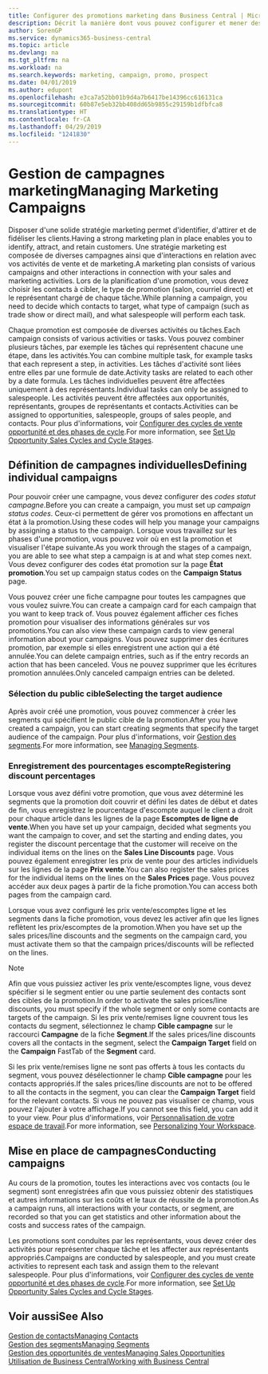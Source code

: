 ```yaml
---
title: Configurer des promotions marketing dans Business Central | Microsoft Docs
description: Décrit la manière dont vous pouvez configurer et mener des promotions marketing dans Business Central afin de vous aider à identifier et attirer des prospects et à fidéliser les clients.
author: SorenGP
ms.service: dynamics365-business-central
ms.topic: article
ms.devlang: na
ms.tgt_pltfrm: na
ms.workload: na
ms.search.keywords: marketing, campaign, promo, prospect
ms.date: 04/01/2019
ms.author: edupont
ms.openlocfilehash: e3ca7a52bb01b9d4a7b6417be14396cc616131ca
ms.sourcegitcommit: 60b87e5eb32bb408dd65b9855c29159b1dfbfca8
ms.translationtype: HT
ms.contentlocale: fr-CA
ms.lasthandoff: 04/29/2019
ms.locfileid: "1241830"
---
```

# <a name="managing-marketing-campaigns"></a><span data-ttu-id="86ba5-103">Gestion de campagnes marketing</span><span class="sxs-lookup"><span data-stu-id="86ba5-103">Managing Marketing Campaigns</span></span>
<span data-ttu-id="86ba5-104">Disposer d'une solide stratégie marketing permet d'identifier, d'attirer et de fidéliser les clients.</span><span class="sxs-lookup"><span data-stu-id="86ba5-104">Having a strong marketing plan in place enables you to identify, attract, and retain customers.</span></span> <span data-ttu-id="86ba5-105">Une stratégie marketing est composée de diverses campagnes ainsi que d'interactions en relation avec vos activités de vente et de marketing.</span><span class="sxs-lookup"><span data-stu-id="86ba5-105">A marketing plan consists of various campaigns and other interactions in connection with your sales and marketing activities.</span></span> <span data-ttu-id="86ba5-106">Lors de la planification d'une promotion, vous devez choisir les contacts à cibler, le type de promotion (salon, courriel direct) et le représentant chargé de chaque tâche.</span><span class="sxs-lookup"><span data-stu-id="86ba5-106">While planning a campaign, you need to decide which contacts to target, what type of campaign (such as trade show or direct mail), and what salespeople will perform each task.</span></span>

<span data-ttu-id="86ba5-107">Chaque promotion est composée de diverses activités ou tâches.</span><span class="sxs-lookup"><span data-stu-id="86ba5-107">Each campaign consists of various activities or tasks.</span></span> <span data-ttu-id="86ba5-108">Vous pouvez combiner plusieurs tâches, par exemple les tâches qui représentent chacune une étape, dans les activités.</span><span class="sxs-lookup"><span data-stu-id="86ba5-108">You can combine multiple task, for example tasks that each represent a step, in activities.</span></span> <span data-ttu-id="86ba5-109">Les tâches d'activité sont liées entre elles par une formule de date.</span><span class="sxs-lookup"><span data-stu-id="86ba5-109">Activity tasks are related to each other by a date formula.</span></span> <span data-ttu-id="86ba5-110">Les tâches individuelles peuvent être affectées uniquement à des représentants.</span><span class="sxs-lookup"><span data-stu-id="86ba5-110">Individual tasks can only be assigned to salespeople.</span></span> <span data-ttu-id="86ba5-111">Les activités peuvent être affectées aux opportunités, représentants, groupes de représentants et contacts.</span><span class="sxs-lookup"><span data-stu-id="86ba5-111">Activities can be assigned to opportunities, salespeople, groups of sales people, and contacts.</span></span> <span data-ttu-id="86ba5-112">Pour plus d'informations, voir [Configurer des cycles de vente opportunité et des phases de cycle](marketing-how-setup-opportunity-sales-cycles-stages.md).</span><span class="sxs-lookup"><span data-stu-id="86ba5-112">For more information, see [Set Up Opportunity Sales Cycles and Cycle Stages](marketing-how-setup-opportunity-sales-cycles-stages.md).</span></span>

## <a name="defining-individual-campaigns"></a><span data-ttu-id="86ba5-113">Définition de campagnes individuelles</span><span class="sxs-lookup"><span data-stu-id="86ba5-113">Defining individual campaigns</span></span>
<span data-ttu-id="86ba5-114">Pour pouvoir créer une campagne, vous devez configurer des *codes statut campagne*.</span><span class="sxs-lookup"><span data-stu-id="86ba5-114">Before you can create a campaign, you must set up *campaign status codes*.</span></span> <span data-ttu-id="86ba5-115">Ceux-ci permettent de gérer vos promotions en affectant un état à la promotion.</span><span class="sxs-lookup"><span data-stu-id="86ba5-115">Using these codes will help you manage your campaigns by assigning a status to the campaign.</span></span> <span data-ttu-id="86ba5-116">Lorsque vous travaillez sur les phases d'une promotion, vous pouvez voir où en est la promotion et visualiser l'étape suivante.</span><span class="sxs-lookup"><span data-stu-id="86ba5-116">As you work through the stages of a campaign, you are able to see what step a campaign is at and what step comes next.</span></span> <span data-ttu-id="86ba5-117">Vous devez configurer des codes état promotion sur la page **État promotion**.</span><span class="sxs-lookup"><span data-stu-id="86ba5-117">You set up campaign status codes on the **Campaign Status** page.</span></span>

<span data-ttu-id="86ba5-118">Vous pouvez créer une fiche campagne pour toutes les campagnes que vous voulez suivre.</span><span class="sxs-lookup"><span data-stu-id="86ba5-118">You can create a campaign card for each campaign that you want to keep track of.</span></span> <span data-ttu-id="86ba5-119">Vous pouvez également afficher ces fiches promotion pour visualiser des informations générales sur vos promotions.</span><span class="sxs-lookup"><span data-stu-id="86ba5-119">You can also view these campaign cards to view general information about your campaigns.</span></span>
<span data-ttu-id="86ba5-120">Vous pouvez supprimer des écritures promotion, par exemple si elles enregistrent une action qui a été annulée.</span><span class="sxs-lookup"><span data-stu-id="86ba5-120">You can delete campaign entries, such as if the entry records an action that has been canceled.</span></span> <span data-ttu-id="86ba5-121">Vous ne pouvez supprimer que les écritures promotion annulées.</span><span class="sxs-lookup"><span data-stu-id="86ba5-121">Only canceled campaign entries can be deleted.</span></span>

### <a name="selecting-the-target-audience"></a><span data-ttu-id="86ba5-122">Sélection du public cible</span><span class="sxs-lookup"><span data-stu-id="86ba5-122">Selecting the target audience</span></span>
<span data-ttu-id="86ba5-123">Après avoir créé une promotion, vous pouvez commencer à créer les segments qui spécifient le public cible de la promotion.</span><span class="sxs-lookup"><span data-stu-id="86ba5-123">After you have created a campaign, you can start creating segments that specify the target audience of the campaign.</span></span> <span data-ttu-id="86ba5-124">Pour plus d'informations, voir [Gestion des segments](marketing-segments.md).</span><span class="sxs-lookup"><span data-stu-id="86ba5-124">For more information, see [Managing Segments](marketing-segments.md).</span></span>

### <a name="registering-discount-percentages"></a><span data-ttu-id="86ba5-125">Enregistrement des pourcentages escompte</span><span class="sxs-lookup"><span data-stu-id="86ba5-125">Registering discount percentages</span></span>
<span data-ttu-id="86ba5-126">Lorsque vous avez défini votre promotion, que vous avez déterminé les segments que la promotion doit couvrir et défini les dates de début et dates de fin, vous enregistrez le pourcentage d'escompte auquel le client a droit pour chaque article dans les lignes de la page **Escomptes de ligne de vente**.</span><span class="sxs-lookup"><span data-stu-id="86ba5-126">When you have set up your campaign, decided what segments you want the campaign to cover, and set the starting and ending dates, you register the discount percentage that the customer will receive on the individual items on the lines on the **Sales Line Discounts** page.</span></span> <span data-ttu-id="86ba5-127">Vous pouvez également enregistrer les prix de vente pour des articles individuels sur les lignes de la page **Prix vente**.</span><span class="sxs-lookup"><span data-stu-id="86ba5-127">You can also register the sales prices for the individual items on the lines on the **Sales Prices** page.</span></span> <span data-ttu-id="86ba5-128">Vous pouvez accéder aux deux pages à partir de la fiche promotion.</span><span class="sxs-lookup"><span data-stu-id="86ba5-128">You can access both pages from the campaign card.</span></span>

 <span data-ttu-id="86ba5-129">Lorsque vous avez configuré les prix vente/escomptes ligne et les segments dans la fiche promotion, vous devez les activer afin que les lignes reflètent les prix/escomptes de la promotion.</span><span class="sxs-lookup"><span data-stu-id="86ba5-129">When you have set up the sales prices/line discounts and the segments on the campaign card, you must activate them so that the campaign prices/discounts will be reflected on the lines.</span></span>

> [!NOTE]  
>   <span data-ttu-id="86ba5-130">Afin que vous puissiez activer les prix vente/escomptes ligne, vous devez spécifier si le segment entier ou une partie seulement des contacts sont des cibles de la promotion.</span><span class="sxs-lookup"><span data-stu-id="86ba5-130">In order to activate the sales prices/line discounts, you must specify if the whole segment or only some contacts are targets of the campaign.</span></span> <span data-ttu-id="86ba5-131">Si les prix vente/remises ligne couvrent tous les contacts du segment, sélectionnez le champ **Cible campagne** sur le raccourci **Campagne** de la fiche **Segment**.</span><span class="sxs-lookup"><span data-stu-id="86ba5-131">If the sales prices/line discounts covers all the contacts in the segment, select the **Campaign Target** field on the **Campaign** FastTab of the **Segment** card.</span></span>

<span data-ttu-id="86ba5-132">Si les prix vente/remises ligne ne sont pas offerts à tous les contacts du segment, vous pouvez désélectionner le champ **Cible campagne** pour les contacts appropriés.</span><span class="sxs-lookup"><span data-stu-id="86ba5-132">If the sales prices/line discounts are not to be offered to all the contacts in the segment, you can clear the **Campaign Target** field for the relevant contacts.</span></span> <span data-ttu-id="86ba5-133">Si vous ne pouvez pas visualiser ce champ, vous pouvez l'ajouter à votre affichage.</span><span class="sxs-lookup"><span data-stu-id="86ba5-133">If you cannot see this field, you can add it to your view.</span></span> <span data-ttu-id="86ba5-134">Pour plus d'informations, voir [Personnalisation de votre espace de travail](ui-personalization-user.md).</span><span class="sxs-lookup"><span data-stu-id="86ba5-134">For more information, see [Personalizing Your Workspace](ui-personalization-user.md).</span></span>

## <a name="conducting-campaigns"></a><span data-ttu-id="86ba5-135">Mise en place de campagnes</span><span class="sxs-lookup"><span data-stu-id="86ba5-135">Conducting campaigns</span></span>
<span data-ttu-id="86ba5-136">Au cours de la promotion, toutes les interactions avec vos contacts (ou le segment) sont enregistrées afin que vous puissiez obtenir des statistiques et autres informations sur les coûts et le taux de réussite de la promotion.</span><span class="sxs-lookup"><span data-stu-id="86ba5-136">As a campaign runs, all interactions with your contacts, or segment, are recorded so that you can get statistics and other information about the costs and success rates of the campaign.</span></span>

<span data-ttu-id="86ba5-137">Les promotions sont conduites par les représentants, vous devez créer des activités pour représenter chaque tâche et les affecter aux représentants appropriés.</span><span class="sxs-lookup"><span data-stu-id="86ba5-137">Campaigns are conducted by salespeople, and you must create activities to represent each task and assign them to the relevant salespeople.</span></span> <span data-ttu-id="86ba5-138">Pour plus d'informations, voir [Configurer des cycles de vente opportunité et des phases de cycle](marketing-how-setup-opportunity-sales-cycles-stages.md).</span><span class="sxs-lookup"><span data-stu-id="86ba5-138">For more information, see [Set Up Opportunity Sales Cycles and Cycle Stages](marketing-how-setup-opportunity-sales-cycles-stages.md).</span></span>

## <a name="see-also"></a><span data-ttu-id="86ba5-139">Voir aussi</span><span class="sxs-lookup"><span data-stu-id="86ba5-139">See Also</span></span>
[<span data-ttu-id="86ba5-140">Gestion de contacts</span><span class="sxs-lookup"><span data-stu-id="86ba5-140">Managing Contacts</span></span>](marketing-contacts.md)  
[<span data-ttu-id="86ba5-141">Gestion des segments</span><span class="sxs-lookup"><span data-stu-id="86ba5-141">Managing Segments</span></span>](marketing-segments.md)  
[<span data-ttu-id="86ba5-142">Gestion des opportunités de ventes</span><span class="sxs-lookup"><span data-stu-id="86ba5-142">Managing Sales Opportunities</span></span>](marketing-manage-sales-opportunities.md)  
[<span data-ttu-id="86ba5-143">Utilisation de Business Central</span><span class="sxs-lookup"><span data-stu-id="86ba5-143">Working with Business Central</span></span>](ui-work-product.md)  

